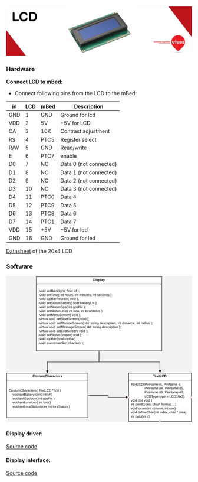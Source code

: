 ![](/assets/LCD_Title.jpg)

### Hardware

**Connect LCD to mBed:**
* Connect following pins from the LCD to the mBed:

id  | LCD | mBed | Description
----|-----|------|------------
GND | 1   | GND   | Ground for lcd
VDD | 2   | 5V    | +5V for LCD
CA  | 3   | 10K   | Contrast adjustment
RS  | 4   | PTC5  | Register select
R/W | 5   | GND   | Read/write
E   | 6   | PTC7  | enable
D0  | 7   | NC    | Data 0 (not connected)
D1  | 8   | NC    | Data 1 (not connected)
D2  | 9   | NC    | Data 2 (not connected)
D3  | 10  | NC    | Data 3 (not connected)
D4  | 11  | PTC0  | Data 4
D5  | 12  | PTC9  | Data 5
D6  | 13  | PTC8  | Data 6
D7  | 14  | PTC1  | Data 7
VDD | 15  | +5V   | +5V for led
GND | 16  | GND   | Ground for led


[Datasheet](https://www.sparkfun.com/datasheets/LCD/GDM2004D.pdf) of the 20x4 LCD

### Software

![](/assets/UML.png)


#### Display driver:

[Source code](https://developer.mbed.org/users/simon/code/TextLCD/)
    


#### Display interface:

[Source code](https://developer.mbed.org/users/atomicLogic/code/DisplayDriver/)







